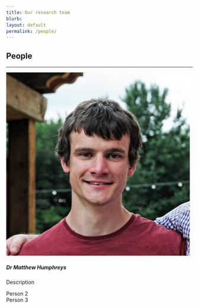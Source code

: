 ```yaml
---
title: Our research team
blurb: 
layout: default
permalink: /people/
---
```


## People
<hr />

<div class="container-fluid">
  <div class="row">
    <div class="col-12 col-md-4">
      <div class="card">
        <img src="https://raw.githubusercontent.com/mvdh7/mvdh7.github.io/master/images/fallowfields.jpg" class="card-img-top" alt="Matthew Humphreys">
        <div class="card-body">
          <h5 class="card-title">Dr Matthew Humphreys</h5>
          <p class="card-text">
            Description
          </p>
        </div>
      </div>
    </div>
    <div class="col-12 col-md-4">
      Person 2
    </div>
    <div class="col-12 col-md-4">
      Person 3
    </div>
  </div>
</div>
